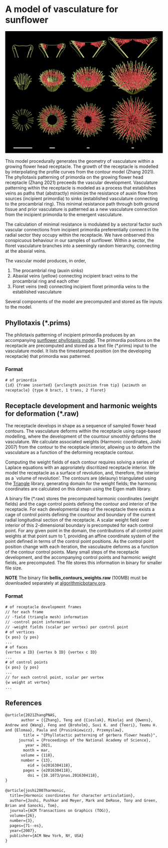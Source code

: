 
# A model of vasculature for sunflower

![Sunflower sequence](sunflower_sequence.png)

This model procedurally generates the geometry of vasculature within a growing flower head receptacle. The growth of the receptacle is modelled by interpolating the profile curves from the contour model (Zhang 2021). The phyllotaxis patterning of primordia on the growing flower head receptacle (Zhang 2021) preceeds the vascular development. Vasculature patterning within the receptacle is modeled as a process that establishes veins as paths that (abstractly) minimize the resistance of auxin flow from sources (incipient primordia) to sinks (established vasculature connecting to the procambrial ring). This minimal resistance path through both ground tissue and prior vasculature is patterned as a new vasculature connection from the incipient primordia to the emergent vasculature.

The calculation of minimal resistance is modulated by a sectoral factor such vascular connections from incipient primordia preferentially connect in the radial sector they occupy within the receptacle. We have onbserved this conspicuous behaviour in our samples of sunflower. Within a sector, the floret vasculature branches into a seemingly random hierarchy, connecting at the abaxial veins.   

The vascular model produces, in order,
1. The procambrial ring (auxin sinks)
2. Abaxial veins (yellow) connecting incipient bract veins to the procambrial ring and each other
3. Floret veins (red) connecting incipient floret primordia veins to the established vasculature

Several components of the model are precomputed and stored as file inputs to the model.

## Phyllotaxis (*.prims) 
The phllotaxis patterning of incipient primordia produces by an accompanying [sunflower phyllotaxis model](https://github.com/AlgorithmicBotany/head-vasculature-models/tree/main/oofs/ext/Sunflower-Phyllotaxis). The primordia positions on the receptacle are precomputed and stored as a text file (*.prims) input to the vasculature model. It lists the timestamped position (on the developing receptacle) that primordia was patterned.

### Format
```
# of primordia
{id} {frame inserted} {arclength position from tip} {azimuth on receptacle} {type 0 bract, 1 trans, 2 floret}
```

## Receptacle development and harmonic weights for deformation (*.raw)
The receptacle develops in shape as a sequence of sampled flower head contours. The vasculature deforms within the receptacle using cage-based modelling, where the development of the countour smoothly deforms the vasculature. We calculate associated weights (Harmonic coordinates, Joshi 2007) from the contour to the receptacle interior, allowing us to deform the vasculature as a function of the deforming receptacle contour. 

Computing the weight fields of each contour requires solving a series of Laplace equations with an approriately discritized receptacle interior. We model the receptacle as a surface of revolution, and, therefore, the interior as a `volume of revolution'. The contours are (delauny) triangulated using the [Triangle](https://www.cs.cmu.edu/~quake/triangle.html) library, generating domain for the weight fields; the harmonic coordinates are calculated on this domain using the Eigen math library.

A binary file (*.raw) stores the precomputed harmonic coordinates (weight fields) and the cage control points defining the contour and interior of the receptacle. For each developmental step of the receptacle there exists a cage of control points defining the countour and boundary of the current radial longitudinal section of the receptacle. A scalar weight field over interior of this 2-dimensional boundary is precomputed for each control point. For any given point in the domain, the contributions of all control point weights at that point sum to 1, providing an affine coordinate system of the point defined in terms of the control point positions. As the control point position change with each iteration, the vasculautre deforms as a function of the contour control points. Many small steps of the receptacle development, and the accompanying control points and harmonic weight fields, are precomputed. The file stores this information in binary for smaller file size.

**NOTE** The binary file **bellis_contours_weights.raw** (100MB) must be downloaded separately at [algorithmicbotany.org](http://algorithmicbotany.org/).

### Format
```
# of receptacle development frames
// for each frame
// -field (triangle mesh) information
// -control point information
// -weight fields (scalar per vertex) per control point
# of vertices
{x pos} {y pos}
...
# of faces
{vertex a ID} {vertex b ID} {vertex c ID}
...
# of control points
{x pos} {y pos}
...
// for each control point, scalar per vertex
{w weight at vertex}
...
```

## References
```
@article{2021ZhangPNAS,
       author = {{Zhang}, Teng and {Cieslak}, Mikolaj and {Owens}, Andrew and {Wang}, Feng and {Broholm}, Suvi K. and {Teeri}, Teemu H. and {Elomaa}, Paula and {Prusinkiewicz}, Przemyslaw},
        title = "{Phyllotactic patterning of gerbera flower heads}",
      journal = {Proceedings of the National Academy of Science},
         year = 2021,
        month = mar,
       volume = {118},
       number = {13},
          eid = {e2016304118},
        pages = {e2016304118},
          doi = {10.1073/pnas.2016304118},
}

@article{joshi2007harmonic,
  title={Harmonic coordinates for character articulation},
  author={Joshi, Pushkar and Meyer, Mark and DeRose, Tony and Green, Brian and Sanocki, Tom},
  journal={ACM Transactions on Graphics (TOG)},
  volume={26},
  number={3},
  pages={71--es},
  year={2007},
  publisher={ACM New York, NY, USA}
}
```

